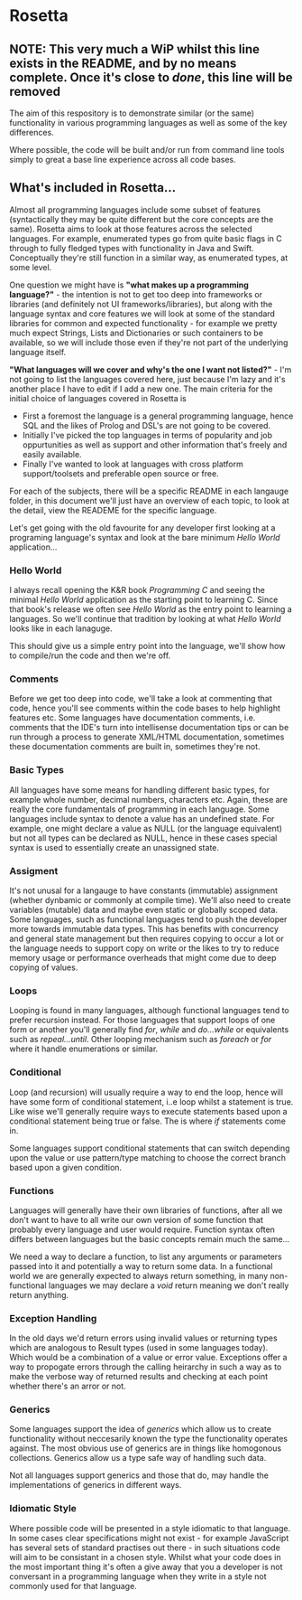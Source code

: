 # Rosetta

## NOTE: This very much a WiP whilst this line exists in the README, and by no means complete. Once it's close to _done_, this line will be removed

The aim of this respository is to demonstrate similar (or the same) functionality in various programming languages as well as some of the key differences. 

Where possible, the code will be built and/or run from command line tools simply to great a base line experience across all code bases.

## What's included in Rosetta...

Almost all programming languages include some subset of features (syntactically they may be quite different but the core concepts are the same). Rosetta aims to look at those features across the selected languages. For example, enumerated types go from quite basic flags in C through to fully fledged types with functionality in Java and Swift. Conceptually they're still function in a similar way, as enumerated types, at some level.

One question we might have is **"what makes up a programming language?"** - the intention is not to get too deep into frameworks or libraries (and definitely not UI frameworks/libraries), but along with the language syntax and core features we will look at some of the standard libraries for common and expected functionality - for example we pretty much expect Strings, Lists and Dictionaries or such containers to be available, so we will include those even if they're not part of the underlying language itself. 

**"What languages will we cover and why's the one I want not listed?"** - I'm not going to list the languages covered here, just because I'm lazy and it's another place I have to edit if I add a new one. The main criteria for the initial choice of languages covered in Rosetta is

* First a foremost the language is a general programming language, hence SQL and the likes of Prolog and DSL's are not going to be covered. 
* Initially I've picked the top languages in terms of popularity and job oppurtunities as well as support and other information that's freely and easily available. 
* Finally I've wanted to look at languages with cross platform support/toolsets and preferable open source or free. 

For each of the subjects, there will be a specific README in each langauge folder, in this document we'll just have an overview of each topic, to look at the detail, view the READEME for the specific language.

Let's get going with the old favourite for any developer first looking at a programing language's syntax and look at the bare minimum _Hello World_ application...

### **Hello World**

I always recall opening the K&R book _Programming C_ and seeing the minimal _Hello World_ application as the starting point to learning C. Since that book's release we often see _Hello World_ as the entry point to learning a languages. So we'll continue that tradition by looking at what  _Hello World_ looks like in each lanaguge.

This should give us a simple entry point into the language, we'll show how to compile/run the code and then we're off.

### **Comments**

Before we get too deep into code, we'll take a look at commenting that code, hence you'll see comments within the code bases to help highlight features etc. Some languages have documentation comments, i.e. comments that the IDE's turn into intellisense documentation tips or can be run through a process to generate XML/HTML documentation, sometimes these documentation comments are built in, sometimes they're not.

### **Basic Types**

All languages have some means for handling different basic types, for example whole number, decimal numbers, characters etc. Again, these are really the core fundamentals of programming in each language. Some languages include syntax to denote a value has an undefined state. For example, one might declare a value as NULL (or the language equivalent) but not all types can be declared as NULL, hence in these cases special syntax is used to essentially create an unassigned state.

### **Assigment**

It's not unusal for a langauge to have constants (immutable) assignment (whether dynbamic or commonly at compile time). We'll also need to create variables (mutable) data and maybe even static or globally scoped data. Some languages, such as functional languages tend to push the developer more towards immutable data types. This has benefits with concurrency and general state management but then requires copying to occur a lot or the language needs to support copy on write or the likes to try to reduce memory usage or performance overheads that might come due to deep copying of values.

### **Loops**

Looping is found in many languages, although functional languages tend to prefer recursion instead. For those languages that support loops of one form or another you'll generally find _for_, _while_ and _do...while_ or equivalents such as _repeal...until_. Other looping mechanism such as _foreach_ or _for_ where it handle enumerations or similar.

### **Conditional**

Loop (and recursion) will usually  require a way to end the loop, hence will have some form of conditional statement, i..e loop whilst a statement is true. Like wise we'll generally require ways to execute statements based upon a conditional statement being true or false. The is where _if_ statements come in.

Some languages support conditional statements that can switch depending upon the value or use pattern/type matching to choose the correct branch based upon a given condition.

### **Functions**

Languages will generally have their own libraries of functions, after all we don't want to have to all write our own version of some function that probably every language and user would require. Function syntax often differs between languages but the basic concepts remain much the same...

We need a way to declare a function, to list any arguments or parameters passed into it and potentially a way to return some data. In a functional world we are generally expected to always return something, in many non-functional languages we may declare a _void_ return meaning we don't really return anything.

### **Exception Handling**

In the old days we'd return errors using invalid values or returning types which are analogous to Result types (used in some languages today). Which would be a combination of a value or error value. Exceptions offer a way to propogate errors through the calling heirarchy in such a way as to make the verbose way of returned results and checking at each point whether there's an arror or not. 

### **Generics**

Some languages support the idea of <em>generics</em> which allow us to create functionality without neccesarily known the type the functionality operates against. The most obvious use of generics are in things like homogonous collections. Generics allow us a type safe way of handling such data.

Not all languages support generics and those that do, may handle the implementations of generics in different ways.

### **Idiomatic Style**

Where possible code will be presented in a style idiomatic to that language. In some cases clear specifications might not exist - for example JavaScript has several sets of standard practises out there - in such situations code will aim to be consistant in a chosen style. Whilst what your code does in the most important thing it's often a give away that you a developer is not conversant in a programming language when they write in a style not commonly used for that language.
